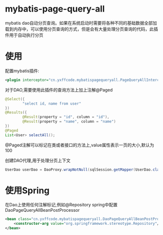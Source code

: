 # mybatis-page-query-all
mybatis dao自动分页查询。如果在系统启动时需要将各种不同的基础数据全部加载到内存中，可以使用分页查询的方式，但是会有大量处理分页查询的代码，此插件用于自动执行分页

# 使用
配置mybatis插件:
```xml
<plugin interceptor="cn.yxffcode.mybatispagequeryall.PageQueryAllInterceptor"></plugin>
```
对于DAO,需要使用此插件的查询方法上加上注解@Paged
```java
@Select({
        "select id, name from user"
})
@Results({
        @Result(property = "id", column = "id"),
        @Result(property = "name", column = "name")
})
@Paged
List<User> selectAll();
```
@Paged注解可以标记在类或者接口的方法上,value属性表示一页的大小,默认为100

创建DAO代理,用于处理分页上下文
```java
UserDao userDao = DaoProxy.wrapNotNull(sqlSession.getMapper(UserDao.class))
```

# 使用Spring
在Dao上使用任何注解标记,例如@Repository
spring中配置DaoPageQueryAllBeanPostProcessor
```xml
<bean class="cn.yxffcode.mybatispagequeryall.DaoPageQueryAllBeanPostProcessor">
    <constructor-arg value="org.springframework.stereotype.Repository"/>
</bean>
```
